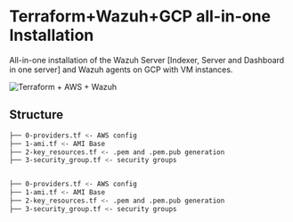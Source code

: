 # Terraform+Wazuh+GCP all-in-one Installation

All-in-one installation of the Wazuh Server [Indexer, Server and Dashboard in one server] and Wazuh agents on GCP with VM instances.

![Terraform + AWS + Wazuh](link_to_your_image_here)

## Structure

```bash
├── 0-providers.tf <- AWS config
├── 1-ami.tf <- AMI Base
├── 2-key_resources.tf <- .pem and .pem.pub generation
├── 3-security_group.tf <- security groups


├── 0-providers.tf <- AWS config
├── 1-ami.tf <- AMI Base
├── 2-key_resources.tf <- .pem and .pem.pub generation
├── 3-security_group.tf <- security groups
